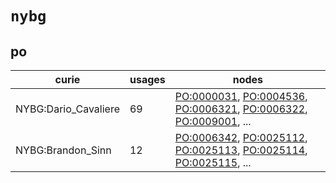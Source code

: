 # `nybg`

## po

| curie                |   usages | nodes                                                                                                                                                                                                                                                                                            |
|----------------------|----------|--------------------------------------------------------------------------------------------------------------------------------------------------------------------------------------------------------------------------------------------------------------------------------------------------|
| NYBG:Dario_Cavaliere |       69 | [PO:0000031](http://purl.obolibrary.org/obo/PO_0000031), [PO:0004536](http://purl.obolibrary.org/obo/PO_0004536), [PO:0006321](http://purl.obolibrary.org/obo/PO_0006321), [PO:0006322](http://purl.obolibrary.org/obo/PO_0006322), [PO:0009001](http://purl.obolibrary.org/obo/PO_0009001), ... |
| NYBG:Brandon_Sinn    |       12 | [PO:0006342](http://purl.obolibrary.org/obo/PO_0006342), [PO:0025112](http://purl.obolibrary.org/obo/PO_0025112), [PO:0025113](http://purl.obolibrary.org/obo/PO_0025113), [PO:0025114](http://purl.obolibrary.org/obo/PO_0025114), [PO:0025115](http://purl.obolibrary.org/obo/PO_0025115), ... |

